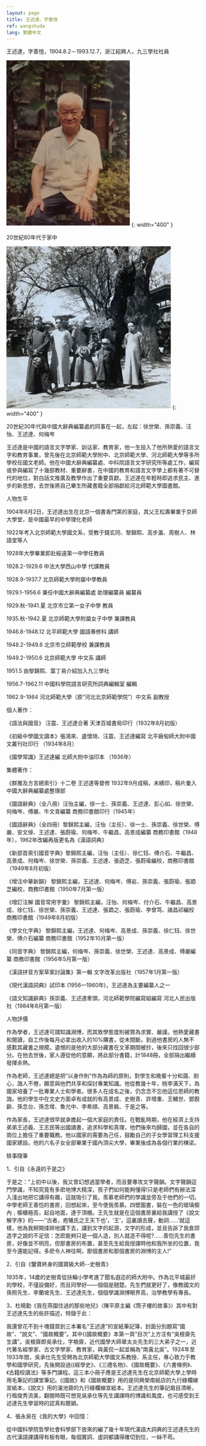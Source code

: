 ```yaml
---
layout: page
title: 王述達，字善愷
ref: wangshuda
lang: 繁體中文
---
```


王述達，字善愷，1904.8.2－1993.12.7，浙江紹興人，九三學社社員

![image](/assets/imgs/wangshuda_at_home_1980s.jpg "20世紀80年代于家中"){: width="400" }

20世紀80年代于家中

![image](/assets/imgs/wangshudaNChineseDictionaryCompilationBureau1930s.jpg "20世紀30年代與中國大辭典編纂處的同事在一起，左起：徐世榮、孫崇義、汪怡、王述達、何梅岑"){: width="400" }

20世紀30年代與中國大辭典編纂處的同事在一起，左起：徐世榮、孫崇義、汪怡、王述達、何梅岑

王述達是中國的語言文字學家、訓诂家、教育家，他一生投入了他所熱愛的語言文字和教育事業，曾先後在北京師範大學附中、北京師範大學、河北師範大學等多所學校任國文老師。他在中國大辭典編纂處、中科院語言文字研究所等處工作，編寫或參與編寫了十幾部教材、重要辭書，在中國的教育和語言文字學上都有著不可替代的地位，對白話文推廣及教學作出了重要貢獻。王述達在年輕時即追求民主、進步的新思想，去世後將自己畢生所藏書籍全部捐獻給河北師範大學圖書館。

人物生平

1904年8月2日，王述達出生在北京一個書香門第的家庭，其父王松壽畢業于京師大學堂，是中國最早的中學理化老師

1922年考入北京師範大學國文系，受教于錢玄同、黎錦熙、高步瀛、周樹人、林語堂等人

1928年大學畢業即赴綏遠第一中學任教員

1928.2-1929.6 中法大學西山中學 代課教員

1928.9-1937.7 北京師範大學附屬中學教員

1929.1-1956.6 兼任中國大辭典編纂處 助理編纂員 編纂員

1929.秋-1941.夏 北京市立第一女子中學 教員

1935.秋-1942.夏 北京師範大學附屬女子中學 兼課教員

1946.8-1948.12 北平師範大學 國語專修科 講師

1948.2-1949.6 北京市立師範學校 兼課教員

1949.2-1950.6 北京師範大學 中文系 講師

1951.5 由黎錦熙、葉丁易介紹加入九三學社

1956.7-1962.11 中國科學院語言研究所詞典編輯室 編輯

1962.9-1984 河北師範大學（原“河北北京師範學院”）中文系 副教授

個人著作：

《語法與國音》 汪震、王述達合著 天津百城書局印行（1932年8月初版）

《初級中學國文讀本》張鴻來、盧懷琦、汪震、王述達編寫 北平廠甸師大附中國文叢刊社印行 （1934年8月）

《國學常識》王述達編 北師大附中油印本 （1936年）

集體著作：

《群雅及方言總索引》十二卷 王述達等督修 1932年9月成稿，未繕印，稿片彙入中國大辭典編纂處整理部

《國語辭典》（全八冊）汪怡主編，徐一士、孫崇義、王述達、彭心如、徐世榮、何梅岑、傅嚴、牛文青編纂 商務印書館印行（1945年）

《國語辭典》（全四冊）黎錦熙主編，汪怡（主任）、徐一士、孫崇義、徐世榮、傅嚴、安文倬、王述達、張蔚瑜、何梅岑、牛繼昌、高景成編纂 商務印書館（1948年），1962年改編再版更名為《漢語詞典》

《新部首索引國音字典》黎錦熙主編，汪怡（主任）、徐仁钰、傅介石、牛繼昌、高景成、何梅岑、徐世榮、孫崇義、王述達、張迺芝、張蔚瑜編校，商務印書館（1949年8月初版）

《增注中華新韻》 黎錦熙主編，王述達、何梅岑、傅岩、孫崇義、張蔚瑜、張廼芝編校，商務印書館（1950年7月第一版）

《增訂注解 國音常用字彙》 黎錦熙主編，汪怡、何梅岑、付介石、牛繼昌、高景成、徐仁钰、徐世榮、孫崇義、王述達、張廼之、張蔚瑜、李曾笃、諸昌祁編校 商務印書館（1949年8月初版）

《學文化字典》 黎錦熙主編，王述達、何梅岑、高景成、孫崇義、徐仁钰、徐世榮、傅介石編纂 商務印書館（1952年10月第一版）

《同音字典》 黎錦熙主編，何梅岑、孫崇義、徐世榮、王述達、高景成、傅嚴編纂 商務印書館（1956年5月第一版）

《漢語拼音方案草案討論集》第一輯 文字改革出版社（1957年1月第一版）

《現代漢語詞典》試印本 (1956—1960年)，王述達為主要編纂人之一

《語文知識辭典》孫崇義、王述達牽頭，河北師範學院編寫組編寫 河北人民出版社（1984年8月第一版）

人物評價

作為學者，王述達可謂知識淵博，而其致學態度則被贊為求實、嚴謹。他熱愛藏書和閱讀，自工作後每月必拿出收入的10%購書，從未間斷。到過他書房的人無不感歎其藏書之規模。遺憾的是他的大部分藏書在文革期間被抄，後來只找回很少部分。在他去世後，家人遵從他的意願，將此部分書籍，計1848冊，全部捐出繼續發揮余熱。

作為老師，王述達總是把“以身作則”作為為師的原則，對學生和晚輩十分和藹、耐心，誨人不倦，願意與他們共享和探討專業知識。他從教幾十年，桃李滿天下，為國家培養了一批專業人士和學者。很多人在成名之後，仍念念不忘他這位恩師的教誨。他的學生中在文史方面卓有成就的有高景成、史樹青、許增重、王輔世、鄧銳齡、孫念台、孫念增、魯允中、李希顔、高景銘、于是之等。

作為家長，王述達很早就承擔起一個大家庭的責任。在戰亂時期，他在經濟上支持弟弟王述羲、王志民等出國讀書，追求科學和真理，他們後來均歸國，並在各自的崗位上擔任了重要職務。他以國家的需要為己任，鼓勵自己的子女學習理工科支援國家建設。他的六名子女全部畢業于國內頂尖大學，畢業後成為各個行業的棟梁。

轶事隨筆

1、引自《永遠的于是之》

于是之：“上初中以後，我又曾幻想過當學者，而且要專攻文字聲韻。文字聲韻這門學識，不知究竟有多麽地博大精深，孩子們如何能夠懂得!只是老師們有辦法深入淺出地把它講得有趣，這就吸引了我，羨慕老師們的學識並旁及于他們的一切。中學老師王善恺的書房，回想起來，至今使我羨慕。四壁圖書，裝在一色的玻璃櫥內﹔櫥櫃極高，起自地面，達于頂棚。王先生就是在這個書房裏給我講授了《說文解字序》的——‘‘古者，庖犧氏之王天下也’，‘王’，這裏讀去聲，動詞……’就這樣，他為我掰開揉碎地講下去，講到文字的起源，文字的形成，並且告訴了我倉颉造字之說的不足信：怎麽能夠只是一個人造，別人就造不得呢?……善恺先生的書房，好像並不明亮，但那書房的布置，甚至先生給我授課時他和我所坐的位置，我至今還能記得。多麽令人神往啊，那個書房和那個書房的淵博的主人!”

2、引自《鑒寶終身的國寶級大師--史樹青》

1935年，14歲的史樹青從扶輪小學考進了聞名遐迩的師大附中。作為北平城最好的學校，不僅設備好，而且同學好——個個是翹楚。先生們就更好了，像教國文的孫照先生、李蘭坡先生、王述達先生，個個學識淵博眼界高，治學教學有專長。

3、杜曉勤《我在燕園住過的那些地兒》（陳平原主編《筒子樓的故事》）其中有對王述達先生的些許描述，特錄于此：

我還曾花不到十塊錢買到三本署名“王述達”的宣紙筆記簿，封面分別題寫“國故”、“說文”、“國故概要”。其中((國故概要》本第一頁“目次”上方注有“吳檢齋先生講”。吳檢齋即吳承仕，字檢齋，近代國學大師章太炎先生的三大弟子之一，近代著名經學家、古文字學家、教育家，與黃侃一起並稱為“南黃北吳”。1924年至1933年間，吳承仕先生受聘為北京師範大學國文系教授、系主任，專心致力于教學和國學研究，先後開設過((經學史》、《三禮名物》、《國故概要》、《六書條例》、《古籍校讀法》等多門課程。這三本小冊子應是王述達先生在北京師範大學上學時用毛筆記的課堂筆記。((國故》和《國故概要》用的是同興榮南紙店的九行綠欄線宣紙本，《說文》用的瀹池齋的九行綠欄線宣紙本。王述達先生的筆記眉目清晰，行楷俊秀流美，翻閱時既可想見吳承仕等先生講課時的博識和風度，也可感受到王述達先生學習時的認真和聰穎。

4、張永泉在《我的大學》中回憶：

從中國科學院哲學社會科學部下放來的編了幾十年現代漢語大詞典的王述達先生的古代漢語課講得有板有眼，每個實詞、虛詞都講得確切到位，一絲不苟。


